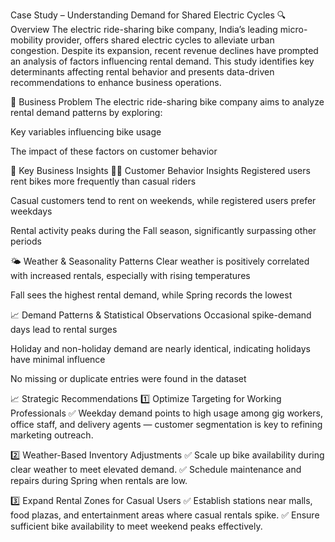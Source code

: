 Case Study – Understanding Demand for Shared Electric Cycles
🔍 Overview
The electric ride-sharing bike company, India’s leading micro-mobility provider, offers shared electric cycles to alleviate urban congestion. Despite its expansion, recent revenue declines have prompted an analysis of factors influencing rental demand. This study identifies key determinants affecting rental behavior and presents data-driven recommendations to enhance business operations.

🚀 Business Problem
The electric ride-sharing bike company aims to analyze rental demand patterns by exploring:

Key variables influencing bike usage

The impact of these factors on customer behavior

📌 Key Business Insights
🧑‍💼 Customer Behavior Insights
Registered users rent bikes more frequently than casual riders

Casual customers tend to rent on weekends, while registered users prefer weekdays

Rental activity peaks during the Fall season, significantly surpassing other periods

🌤️ Weather & Seasonality Patterns
Clear weather is positively correlated with increased rentals, especially with rising temperatures

Fall sees the highest rental demand, while Spring records the lowest

📈 Demand Patterns & Statistical Observations
Occasional spike-demand days lead to rental surges

Holiday and non-holiday demand are nearly identical, indicating holidays have minimal influence

No missing or duplicate entries were found in the dataset

📈 Strategic Recommendations
1️⃣ Optimize Targeting for Working Professionals
✅ Weekday demand points to high usage among gig workers, office staff, and delivery agents — customer segmentation is key to refining marketing outreach.

2️⃣ Weather-Based Inventory Adjustments
✅ Scale up bike availability during clear weather to meet elevated demand. ✅ Schedule maintenance and repairs during Spring when rentals are low.

3️⃣ Expand Rental Zones for Casual Users
✅ Establish stations near malls, food plazas, and entertainment areas where casual rentals spike. ✅ Ensure sufficient bike availability to meet weekend peaks effectively.
